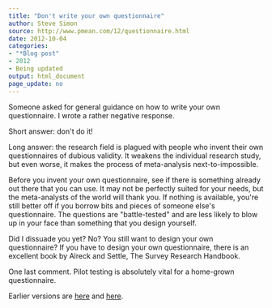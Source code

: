 ```yaml
---
title: "Don't write your own questionnaire"
author: Steve Simon
source: http://www.pmean.com/12/questionnaire.html
date: 2012-10-04
categories:
- "*Blog post"
- 2012
- Being updated
output: html_document
page_update: no
---
```


Someone asked for general guidance on how to write your own questionnaire. I wrote a rather negative response.

Short answer: don't do it!

Long answer: the research field is plagued with people who invent their own questionnaires of dubious validity. It weakens the individual research study, but even worse, it makes the process of meta-analysis next-to-impossible.

Before you invent your own questionnaire, see if there is something already out there that you can use. It may not be perfectly suited for your needs, but the meta-analysts of the world will thank you. If nothing is available, you're still better off if you borrow bits and pieces of someone else's questionnaire. The questions are "battle-tested" and are less likely to blow up in your face than something that you design yourself.

Did I dissuade you yet? No? You still want to design your own questionnaire? If you have to design your own questionnaire, there is an excellent book by Alreck and Settle, The Survey Research Handbook.

One last comment. Pilot testing is absolutely vital for a home-grown questionnaire.

Earlier versions are [here][sim1] and [here][sim2].
 
[sim1]: http://www.pmean.com/12/questionnaire.html
[sim2]: http://new.pmean.com/your-own-questionnaire/
